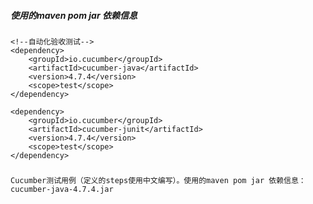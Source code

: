 ##### 使用的maven pom jar 依赖信息
    <!--自动化验收测试-->
    <dependency>
        <groupId>io.cucumber</groupId>
        <artifactId>cucumber-java</artifactId>
        <version>4.7.4</version>
        <scope>test</scope>
    </dependency>

    <dependency>
        <groupId>io.cucumber</groupId>
        <artifactId>cucumber-junit</artifactId>
        <version>4.7.4</version>
        <scope>test</scope>
    </dependency>
    
##### 
    Cucumber测试用例（定义的steps使用中文编写）。使用的maven pom jar 依赖信息：cucumber-java-4.7.4.jar  